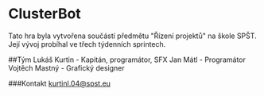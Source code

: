 # ClusterBot
Tato hra byla vytvořena součástí předmětu "Řízení projektů" na škole SPŠT.
Její vývoj probíhal ve třech týdenních sprintech.

##Tým
Lukáš Kurtin - Kapitán, programátor, SFX
Jan Mátl - Programátor
Vojtěch Mastný - Grafický designer

###Kontakt
kurtinl.04@spst.eu